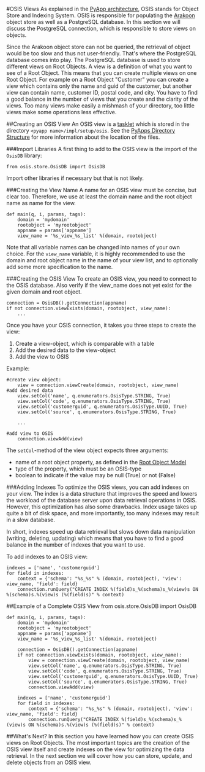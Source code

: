 #OSIS Views
As explained in the [PyApp architecture](/sampleapp/#/doc/sampleapp), OSIS stands for Object Store and Indexing System. OSIS is responsible for populating the [Arakoon](http://www.arakoon.org) object store as well as a PostgreSQL database.
In this section we will discuss the PostgreSQL connection, which is responsible to store views on objects.

Since the Arakoon object store can not be queried, the retrieval of object would be too slow and thus not user-friendly. That's where the PostgreSQL database comes into play.
The PostgreSQL database is used to store different views on Root Objects. A view is a definition of what you want to see of a Root Object. This means that you can create multiple views on one Root Object. For example on a Root Object "Customer" you can create a view which contains only the name and guid of the customer, but another view can contain name, customer ID, postal code, and city. You have to find a good balance in the number of views that you create and the clarity of the views. Too many views make easily a mishmash of your directory, too little views make some operations less effective.


##Creating an OSIS View
An OSIS view is a [tasklet](http://confluence.incubaid.com/display/PYLABS/Tasklets) which is stored in the directory `<pyapp name>/impl/setup/osis`. See the [PyApps Directory Structure](/sampleapp/#/doc/sampleapp) for more information about the location of the files.


###Import Libraries
A first thing to add to the OSIS view is the import of the `OsisDB` library:

    from osis.store.OsisDB import OsisDB

Import other libraries if necessary but that is not likely.


###Creating the View Name
A name for an OSIS view must be concise, but clear too. Therefore, we use at least the domain name and the root object name as name for the view.

    def main(q, i, params, tags):
        domain = 'mydomain'
        rootobject = 'myrootobject'
        appname = params['appname']
        view_name = '%s_view_%s_list' %(domain, rootobject)

Note that all variable names can be changed into names of your own choice.
For the `view_name` variable, it is highly recommended to use the domain and root object name in the name of your view list, and to optionally add some more specification to the name.


###Creating the OSIS View
To create an OSIS view, you need to connect to the OSIS database. Also verify if the view_name does not yet exist for the given domain and root object.

    connection = OsisDB().getConnection(appname)
    if not connection.viewExists(domain, rootobject, view_name):
        ...

Once you have your OSIS connection, it takes you three steps to create the view:

1. Create a view-object, which is comparable with a table
2. Add the desired data to the view-object
3. Add the view to OSIS

Example:

    #create view object:
        view = connection.viewCreate(domain, rootobject, view_name)
    #add desired data
        view.setCol('name', q.enumerators.OsisType.STRING, True)
        view.setCol('code', q.enumerators.OsisType.STRING, True)
        view.setCol('customerguid', q.enumerators.OsisType.UUID, True)
        view.setCol('source', q.enumerators.OsisType.STRING, True)

        ...

    #add view to OSIS
        connection.viewAdd(view)

The `setCol`-method of the view object expects three arguments:

* name of a root object property, as defined in the [Root Object Model](/sampleapp/#/doc/modeling)
* type of the property, which must be an OSIS-type
* boolean to indicate if the value may be null (True) or not (False)


###Adding Indexes
To optimize the OSIS views, you can add indexes on your view. The index is a data structure that improves the speed and lowers the workload of the database server upon data retrieval operations in OSIS. 
However, this optimization has also some drawbacks. Index usage takes up quite a bit of disk space, and more importantly, too many indexes may result in a slow database.

In short, indexes speed up data retrieval but slows down data manipulation (writing, deleting, updating) which means that you have to find a good balance in the number of indexes that you want to use.

To add indexes to an OSIS view:

    indexes = ['name', 'customerguid']
    for field in indexes:
        context = {'schema': "%s_%s" % (domain, rootobject), 'view': view_name, 'field': field}
        connection.runQuery("CREATE INDEX %(field)s_%(schema)s_%(view)s ON %(schema)s.%(view)s (%(field)s)" % context)


##Example of a Complete OSIS View
    from osis.store.OsisDB import OsisDB
    
    def main(q, i, params, tags):
        domain = 'mydomain'
        rootobject = 'myrootobject'
        appname = params['appname']
        view_name = '%s_view_%s_list' %(domain, rootobject)
        
        connection = OsisDB().getConnection(appname)
        if not connection.viewExists(domain, rootobject, view_name):
            view = connection.viewCreate(domain, rootobject, view_name)
            view.setCol('name', q.enumerators.OsisType.STRING, True)
            view.setCol('code', q.enumerators.OsisType.STRING, True)
            view.setCol('customerguid', q.enumerators.OsisType.UUID, True)
            view.setCol('source', q.enumerators.OsisType.STRING, True)
            connection.viewAdd(view)

        indexes = ['name', 'customerguid']
        for field in indexes:
            context = {'schema': "%s_%s" % (domain, rootobject), 'view': view_name, 'field': field}
            connection.runQuery("CREATE INDEX %(field)s_%(schema)s_%(view)s ON %(schema)s.%(view)s (%(field)s)" % context)


##What's Next?
In this section you have learned how you can create OSIS views on Root Objects. The most important topics are the creation of the OSIS view itself and create indexes on the view for optimizing the data retrieval.
In the next section we will cover how you can store, update, and delete objects from an OSIS view.


